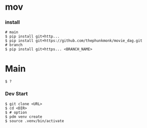 # mov

### install
```
# main
$ pip install git+http...
$ pip install git+https://github.com/thephunkmonk/movie_dag.git
# branch
$ pip install git+https... <BRANCH_NAME>
```
# Main
```
$ ?
```
### Dev Start
```
$ git clone <URL>
$ cd <DIR>
$ # option
$ pdm venv create
$ source .venv/bin/activate
```

